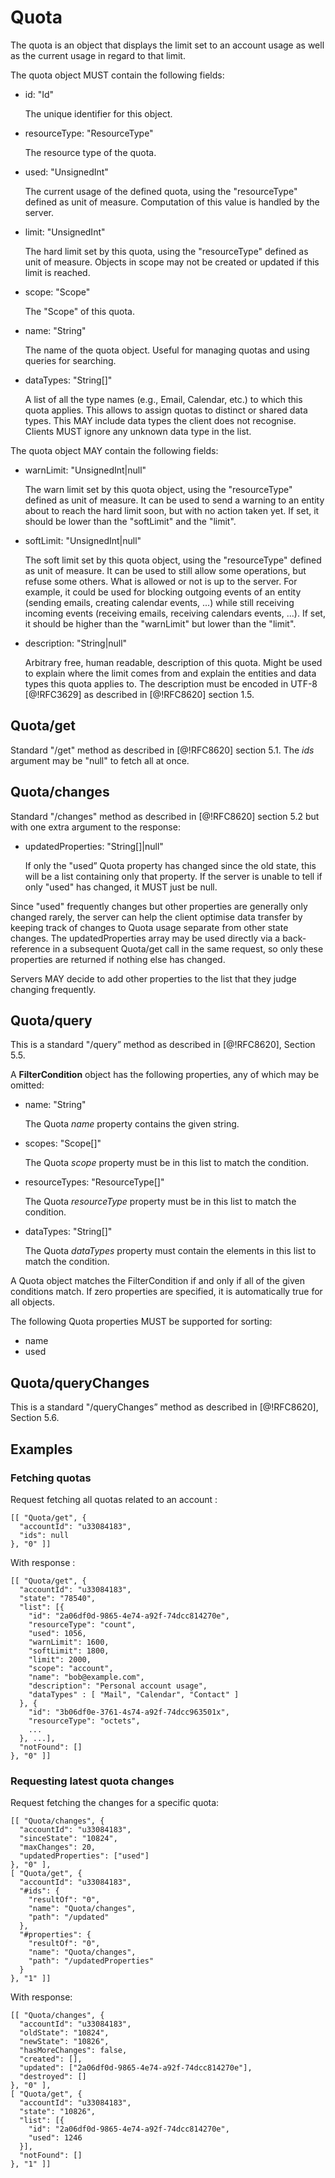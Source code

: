 # Quota

The quota is an object that displays the limit set to an account usage as well as the current usage in regard to that limit.

The quota object MUST contain the following fields:

* id: "Id"
  
  The unique identifier for this object.

* resourceType: "ResourceType"
  
  The resource type of the quota.

* used: "UnsignedInt"
  
  The current usage of the defined quota, using the "resourceType" defined as unit of measure.
Computation of this value is handled by the server.

* limit: "UnsignedInt"
  
  The hard limit set by this quota, using the "resourceType" defined as unit of measure. Objects 
in scope may not be created or updated if this limit is reached.

* scope: "Scope" 
  
  The "Scope" of this quota.

* name: "String" 
  
  The name of the quota object. Useful for managing quotas and using queries for searching.

* dataTypes: "String[]"
  
  A list of all the type names (e.g., Email, Calendar, etc.) to which this quota applies. 
This allows to assign quotas to distinct or shared data types. This MAY include data types the client does not recognise. 
Clients MUST ignore any unknown data type in the list.

The quota object MAY contain the following fields:

* warnLimit: "UnsignedInt|null" 
  
  The warn limit set by this quota object, using the "resourceType" defined as unit of measure. 
It can be used to send a warning to an entity about to reach the hard limit soon, but with no action taken yet. If set, it 
should be lower than the "softLimit" and the "limit".

* softLimit: "UnsignedInt|null" 
  
  The soft limit set by this quota object, using the "resourceType" defined as unit of measure.
It can be used to still allow some operations, but refuse some others. What is allowed or not is up to the server. For example, it
could be used for blocking outgoing events of an entity (sending emails, creating calendar events, ...) while still receiving
incoming events (receiving emails, receiving calendars events, ...). If set, it should be higher than the "warnLimit" but lower
than the "limit".

* description: "String|null" 
  
  Arbitrary free, human readable, description of this quota. Might be used to explain
where the limit comes from and explain the entities and data types this quota applies to. The description must be 
encoded in UTF-8 [@!RFC3629] as described in [@!RFC8620] section 1.5.

## Quota/get

Standard "/get" method as described in [@!RFC8620] section 5.1. The *ids* argument may be "null" to fetch all at once.

## Quota/changes

Standard "/changes" method as described in [@!RFC8620] section 5.2 but with one extra argument to the response:

* updatedProperties: "String[]|null" 
  
  If only the "used” Quota property has changed since the old state, this
will be a list containing only that property. If the server is unable to tell if only "used" has changed, it
MUST just be null.

Since "used" frequently changes but other properties are generally only changed rarely, the server can help the client
optimise data transfer by keeping track of changes to Quota usage separate from other state changes. The
updatedProperties array may be used directly via a back-reference in a subsequent Quota/get call in the same request,
so only these properties are returned if nothing else has changed.

Servers MAY decide to add other properties to the list that they judge changing frequently.

## Quota/query

This is a standard "/query” method as described in [@!RFC8620], Section 5.5.

A **FilterCondition** object has the following properties, any of which may be omitted:

* name: "String" 
  
  The Quota _name_ property contains the given string.

* scopes: "Scope[]" 
  
  The Quota _scope_ property must be in this list to match the condition.

* resourceTypes: "ResourceType[]" 
  
  The Quota _resourceType_ property must be in this list to match the condition.

* dataTypes: "String[]" 
  
  The Quota _dataTypes_ property must contain the elements in this list to match the condition.

A Quota object matches the FilterCondition if and only if all of the given conditions match. If zero properties are
specified, it is automatically true for all objects.

The following Quota properties MUST be supported for sorting:

* name
* used

## Quota/queryChanges

This is a standard "/queryChanges” method as described in [@!RFC8620], Section 5.6.

## Examples

### Fetching quotas

Request fetching all quotas related to an account :

    [[ "Quota/get", {
      "accountId": "u33084183",
      "ids": null
    }, "0" ]]

With response :

    [[ "Quota/get", {
      "accountId": "u33084183",
      "state": "78540",
      "list": [{
        "id": "2a06df0d-9865-4e74-a92f-74dcc814270e",
        "resourceType": "count",
        "used": 1056,
        "warnLimit": 1600,
        "softLimit": 1800,
        "limit": 2000,
        "scope": "account",
        "name": "bob@example.com",
        "description": "Personal account usage",
        "dataTypes" : [ "Mail", "Calendar", "Contact" ]
      }, {
        "id": "3b06df0e-3761-4s74-a92f-74dcc963501x",
        "resourceType": "octets",
        ...
      }, ...],
      "notFound": []
    }, "0" ]]

### Requesting latest quota changes

Request fetching the changes for a specific quota:

    [[ "Quota/changes", {
      "accountId": "u33084183",
      "sinceState": "10824",
      "maxChanges": 20,
      "updatedProperties": ["used"]
    }, "0" ],
    [ "Quota/get", {
      "accountId": "u33084183",
      "#ids": {
        "resultOf": "0",
        "name": "Quota/changes",
        "path": "/updated"
      },
      "#properties": {
        "resultOf": "0",
        "name": "Quota/changes",
        "path": "/updatedProperties"
      }
    }, "1" ]]

With response:

    [[ "Quota/changes", {
      "accountId": "u33084183",
      "oldState": "10824",
      "newState": "10826",
      "hasMoreChanges": false,
      "created": [],
      "updated": ["2a06df0d-9865-4e74-a92f-74dcc814270e"],
      "destroyed": []
    }, "0" ],
    [ "Quota/get", {
      "accountId": "u33084183",
      "state": "10826",
      "list": [{
        "id": "2a06df0d-9865-4e74-a92f-74dcc814270e",
        "used": 1246
      }],
      "notFound": []
    }, "1" ]]
